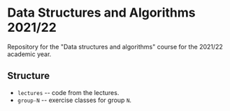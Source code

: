 # Data Structures and Algorithms 2021/22
Repository for the "Data structures and algorithms" course for the 2021/22 academic year.

## Structure

* `lectures` -- code from the lectures.
* `group-N` -- exercise classes for group `N`.
